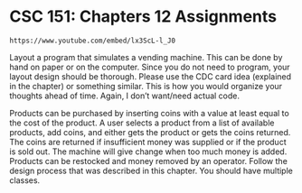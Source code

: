 # CSC 151: Chapters 12 Assignments

```|{type:'youtube'}
https://www.youtube.com/embed/lx3ScL-l_J0
```

Layout a program that simulates a vending machine. This can be done by hand on paper or on the computer. Since you do not need to program, your layout design should be thorough. Please use the CDC card idea (explained in the chapter) or something similar. This is how you would organize your thoughts ahead of time. Again, I don’t want/need actual code.

Products can be purchased by inserting coins with a value at least equal to the cost of the product. A user selects a product from a list of available products, add coins, and either gets the product or gets the coins returned. The coins are returned if insufficient money was supplied or if the product is sold out. The machine will give change when too much money is added. Products can be restocked and money removed by an operator. Follow the design process that was described in this chapter. You should have multiple classes.
